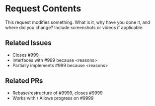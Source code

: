 # Request Contents
This request modifies something. What is it, why have you done it, and where did you change? Include screenshots or videos if applicable.

## Related Issues
<!-- Do any issues need to know about / will be affected by this PR? -->
- Closes #999
- Interfaces with #999 because \<reasons\>
- Partially implements #999 because \<reasons\>

## Related PRs
<!-- Are any other PRs affected by this one? -->
- Rebase/restructure of #9999, closes #9999
- Works with / Allows progress on #9999
